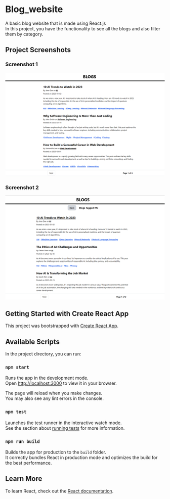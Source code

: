 # Blog_website
A basic blog website that is made using React.js  
In this project, you have the functionality to see all the blogs and also filter them by category.  

## Project Screenshots

### Screenshot 1
![Project Screenshot 1](https://raw.githubusercontent.com/roshanshelke13/Blog_website/main/Screenshot%202025-04-02%20135346.png)

### Screenshot 2
![Project Screenshot 2](https://raw.githubusercontent.com/roshanshelke13/Blog_website/main/Screenshot%202025-04-02%20135402.png)


## Getting Started with Create React App

This project was bootstrapped with [Create React App](https://github.com/facebook/create-react-app).

## Available Scripts

In the project directory, you can run:

### `npm start`
Runs the app in the development mode.  
Open [http://localhost:3000](http://localhost:3000) to view it in your browser.  

The page will reload when you make changes.  
You may also see any lint errors in the console.

### `npm test`
Launches the test runner in the interactive watch mode.  
See the section about [running tests](https://facebook.github.io/create-react-app/docs/running-tests) for more information.

### `npm run build`
Builds the app for production to the `build` folder.  
It correctly bundles React in production mode and optimizes the build for the best performance.

## Learn More
To learn React, check out the [React documentation](https://reactjs.org/).
